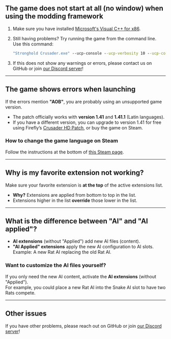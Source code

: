 ## The game does not start at all (no window) when using the modding framework

1. Make sure you have installed [Microsoft's Visual C++ for x86](https://aka.ms/vs/17/release/vc_redist.x86.exe).

2. Still having problems? Try running the game from the command line. Use this command:
    ```cmd
    "Stronghold Crusader.exe" --ucp-console --ucp-verbosity 10 --ucp-console-verbosity 10
    ```

3. If this does not show any warnings or errors, please contact us on GitHub or join [our Discord server](https://discord.gg/P9dkF38Q2t)!

---

## The game shows errors when launching

If the errors mention **"AOB"**, you are probably using an unsupported game version.

- The patch officially works with **version 1.41** and **1.41.1** (Latin languages).  
- If you have a different version, you can upgrade to version 1.41 for free using Firefly’s [Crusader HD Patch](http://www.strongholdcrusaderhd.com/patch.html), or buy the game on Steam.

### How to change the game language on Steam
Follow the instructions at the bottom of [this Steam page](https://help.steampowered.com/en/faqs/view/4984-C127-121D-B3F2).

---

## Why is my favorite extension not working?

Make sure your favorite extension is **at the top** of the active extensions list.

- **Why?** Extensions are applied from bottom to top in the list.  
- Extensions higher in the list **override** those lower in the list.

---

## What is the difference between "AI" and "AI applied"?

- **AI extensions** (without "Applied") add new AI files (content).  
- **"AI Applied" extensions** apply the new AI configuration to AI slots.  
   Example: A new Rat AI replacing the old Rat AI.

### Want to customize the AI files yourself?  
If you only need the new AI content, activate the **AI extensions** (without "Applied").  
For example, you could place a new Rat AI into the Snake AI slot to have two Rats compete.

---

## Other issues

If you have other problems, please reach out on GitHub or join [our Discord server](https://discord.gg/P9dkF38Q2t)!
